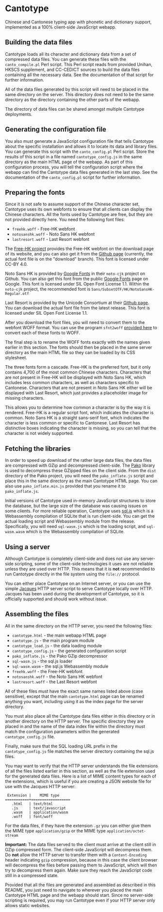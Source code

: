 # Cantotype

Chinese and Cantonese typing app with phonetic and dictionary support, implemented as a 100% client-side JavaScript webapp.

## Building the data files

Cantotype loads all its character and dictionary data from a set of compressed data files.  You can generate these files with the `canto_compile.pl` Perl script.  This Perl script reads from provided Unihan, HKSCS supplement, and CC-CEDICT sources to build the data files containing all the necessary data.  See the documentation of that script for further information.

All of the data files generated by this script will need to be placed in the same directory on the server.  This directory does not need to be the same directory as the directory containing the other parts of the webapp.

The directory of data files can be shared amongst multiple Cantotype deployments.

## Generating the configuration file

You also must generate a JavaScript configuration file that tells Cantotype about the specific installation and allows it to locate its data and library files.  You can generate this script with the `canto_config.pl` Perl script.  Store the results of this script in a file named `cantotype_config.js` in the same directory as the main HTML page of the webapp.  As part of this configuration process, you will tell the configuration script where the webapp can find the Cantotype data files generated in the last step.  See the documentation of the `canto_config.pl` script for further information.

## Preparing the fonts

Since it is not safe to assume support of the Chinese character set, Cantotype uses its own webfonts to ensure that all clients can display the Chinese characters.  All the fonts used by Cantotype are free, but they are not provided directly here.  You need the following font files:

- `freehk.woff` - Free-HK webfont
- `notosanshk.woff` - Noto Sans HK webfont
- `lastresort.woff` - Last Resort webfont

The [Free-HK project](https://freehkfonts.opensource.hk/) provides the Free-HK webfont on the download page of its website, and you can also get it from the [Github page](https://github.com/freehkfonts/freehkkai) (currently, the actual font file is on the "download" branch).  This font is licensed under CC-BY 4.0.

Noto Sans HK is provided by [Google Fonts](https://github.com/googlefonts/noto-cjk) in their `noto-cjk` project on Github.  You can also get this font from the public [Google Fonts](https://fonts.google.com/) page on Google.  This font is licensed under SIL Open Font License 1.1.  Within the `noto-cjk` project, the recommended font is `Sans/SubsetOTF/HK/NotoSansHK-Regular.otf`

Last Resort is provided by the Unicode Consortium at their [Github page](https://github.com/unicode-org/last-resort-font).  You can download the actual font file from the latest release.  This font is licensed under SIL Open Font License 1.1.

After you download the font files, you will need to convert them to the webfont WOFF format.  You can use the program `sfnt2woff` [provided here](https://github.com/kseo/sfnt2woff) to convert each of these fonts to WOFF.

The final step is to rename the WOFF fonts exactly with the names given earlier in this section.  The fonts should then be placed in the same server directory as the main HTML file so they can be loaded by its CSS stylesheet.

The three fonts form a cascade.  Free-HK is the preferred font, but it only contains 4,700 of the most common Chinese characters.  Characters that are not present in Free-HK will be displayed with Noto Sans HK, which includes less common characters, as well as characters specific to Cantonese.  Characters that are not present in Noto Sans HK either will be displayed with Last Resort, which just provides a placeholder image for missing characters.

This allows you to determine how common a character is by the way it is rendered.  Free-HK is a regular script font, which indicates the character is common.  Noto Sans HK is a straight sans-serif font, which indicates the character is less common or specific to Cantonese.  Last Resort has distinctive boxes indicating the character is missing, so you can tell that the character is not widely supported.

## Fetching the libraries

In order to speed up download of the rather large data files, the data files are compressed with GZip and decompressed client-side.  The [Pako](https://github.com/nodeca/pako) library is used to decompress these GZipped files on the client side.  From the `dist` directory of the Pako project, you will need the `pako_inflate.js` script and place this in the same directory as the main Cantotype HTML page.  You can also use `pako_inflate.min.js` provided that you rename it to `pako_inflate.js`.

Initial versions of Cantotype used in-memory JavaScript structures to store the database, but the large size of the database was causing issues on some clients.  For more reliable operation, Cantotype uses [sql.js](https://github.com/sql-js/sql.js) which is a Webassembly compilation of SQLite that is run client-side.  You can get the actual loading script and Webassembly module from the release.  Specifically, you will need `sql-wasm.js` which is the loading script, and `sql-wasm.wasm` which is the Webassembly compilation of SQLite.

## Using a server

Although Cantotype is completely client-side and does not use any server-side scripting, some of the client-side technologies it uses are not reliable unless they are used over HTTP.  This means that it is __not__ recommended to run Cantotype directly in the file system using the `file://` protocol.

You can either place Cantotype on an Internet server, or you can use the simple [Jacques](https://github.com/canidlogic/jacques) HTTP server script to serve Cantotype locally over HTTP.  Jacques has been used during the development of Cantotype, so it is officially supported and should work without issue.

## Assembling the files

All in the same directory on the HTTP server, you need the following files:

- `cantotype.html` - the main webapp HTML page
- `cantotype.js` - the main program module
- `cantotype_load.js` - the data loading module
- `cantotype_config.js` - the generated configuration script
- `pako_inflate.js` - the Pako GZip decompressor
- `sql-wasm.js` - the sql.js loader
- `sql-wasm.wasm` - the sql.js Webassembly module
- `freehk.woff` - the Free-HK webfont
- `notosanshk.woff` - the Noto Sans HK webfont
- `lastresort.woff` - the Last Resort webfont

All of these files must have the exact same names listed above (case sensitive), except that the main `cantotype.html` page can be renamed anything you want, including using it as the index page for the server directory.

You must also place all the Cantotype data files either in this directory or in another directory on the HTTP server.  The specific directory they are placed in and the name of the data index file within the directory must match the configuration parameters within the generated `cantotype_config.js` file.

Finally, make sure that the SQL loading URL prefix in the `cantotype_config.js` file matches the server directory containing the sql.js files.

You may want to verify that the HTTP server understands the file extensions of all the files listed earlier in this section, as well as the file extension used for the generated data files.  Here is a list of MIME content types for each of the extensions, which is useful if you are creating a JSON website file for use with the Jacques HTTP server:

     Extension |    MIME type
    ===========+==================
       .html   | text/html
       .js     | text/javascript
       .wasm   | application/wasm
       .woff   | font/woff

For the data files, if they have the extension `.gz` you can either give them the MIME type `application/gzip` or the MIME type `application/octet-stream`

__Important:__ The data files served to the client must arrive at the client still in GZip compressed form.  The client-side JavaScript will decompress them.  Do __not__ allow the HTTP server to transfer them with a `Content-Encoding` header indicating `gzip` compression, because in this case the client browser will decompress the files before passing them to JavaScript, which will then try to decompress them again.  Make sure they reach the JavaScript code still in a compressed state.

Provided that all the files are generated and assembled as described in this README, you just need to navigate to wherever you placed the main Cantotype HTML page and the webapp should start.  Since no server-side scripting is required, you may run Cantotype even if your HTTP server only allows static websites.
